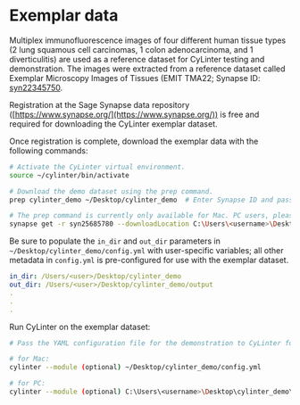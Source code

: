# Exemplar data

Multiplex immunofluorescence images of four different human tissue types (2 lung squamous cell carcinomas, 1 colon adenocarcinoma, and 1 diverticulitis) are used as a reference dataset for CyLinter testing and demonstration. The images were extracted from a reference dataset called Exemplar Microscopy Images of Tissues (EMIT TMA22; Synapse ID: [syn22345750](https://www.synapse.org/#!Synapse:syn22345750).

Registration at the Sage Synapse data repository ([https://www.synapse.org/](https://www.synapse.org/)) is free and required for downloading the CyLinter exemplar dataset.

Once registration is complete, download the exemplar data with the following commands:

``` bash
# Activate the CyLinter virtual environment.
source ~/cylinter/bin/activate

# Download the demo dataset using the prep command.
prep cylinter_demo ~/Desktop/cylinter_demo  # Enter Synapse ID and password when prompted.

# The prep command is currently only available for Mac. PC users, please use the following command to download the demo dataset:  
synapse get -r syn25685780 --downloadLocation C:\Users\<username>\Desktop\cylinter_demo --multiThreaded
```

Be sure to populate the `in_dir` and `out_dir` parameters in `~/Desktop/cylinter_demo/config.yml` with user-specific variables; all other metadata in `config.yml` is pre-configured for use with the exemplar dataset.

```yaml
in_dir: /Users/<user>/Desktop/cylinter_demo
out_dir: /Users/<user>/Desktop/cylinter_demo/output
.
.
.
```

Run CyLinter on the exemplar dataset:

``` bash
# Pass the YAML configuration file for the demonstration to CyLinter for analysis.

# for Mac:
cylinter --module (optional) ~/Desktop/cylinter_demo/config.yml  

# for PC:
cylinter --module (optional) C:\Users\<username>\Desktop\cylinter_demo\config.yml
```
